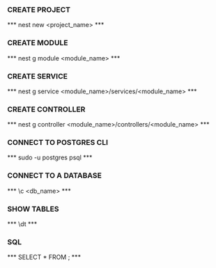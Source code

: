 ### CREATE PROJECT ###

*** nest new <project_name> ***

### CREATE MODULE ###

*** nest g module <module_name> ***

### CREATE SERVICE ###

*** nest g service <module_name>/services/<module_name> ***

### CREATE CONTROLLER ###

*** nest g controller <module_name>/controllers/<module_name> ***

### CONNECT TO POSTGRES CLI ###
*** sudo -u postgres psql ***

### CONNECT TO A DATABASE ###
*** \c <db_name> ***

### SHOW TABLES ###
*** \dt ***

### SQL ###
*** SELECT * FROM <table>; ***
